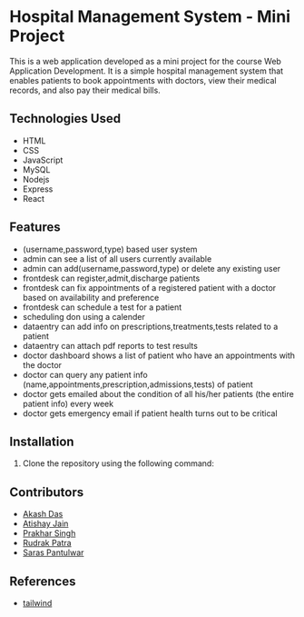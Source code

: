 # Hospital Management System - Mini Project
This is a web application developed as a mini project for the course Web Application Development. It is a simple hospital management system that enables patients to book appointments with doctors, view their medical records, and also pay their medical bills.

## Technologies Used

-   HTML
-   CSS
-   JavaScript
-   MySQL
-   Nodejs
-   Express
-   React

## Features
- (username,password,type) based user system
- admin can see a list of all users currently available
- admin can add(username,password,type) or delete any existing user
- frontdesk can register,admit,discharge patients
- frontdesk can fix appointments of a registered patient with a doctor based on availability and preference
- frontdesk can schedule a test for a patient
- scheduling don using a calender
- dataentry can add info on prescriptions,treatments,tests related to a patient
- dataentry can attach pdf reports to test results
- doctor dashboard shows a list of patient who have an appointments with the doctor
- doctor can query any patient info (name,appointments,prescription,admissions,tests) of patient
- doctor gets emailed about the condition of all his/her patients (the entire patient info) every week
- doctor gets emergency email if patient health turns out to be critical

## Installation

1. Clone the repository using the following command:


## Contributors

-   [Akash Das](https://github.com/Akash-Das2024)
-   [Atishay Jain](https://github.com/ati-jain)
-   [Prakhar Singh]()
-   [Rudrak Patra](https://github.com/rudrakpatra)
-   [Saras Pantulwar](https://github.com/pantulwars)

## References

- [tailwind](https://tailwindcss.com/docs/guides/vite)